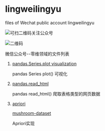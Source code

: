 # lingweilingyu
files of Wechat public account lingweilingyu

![可扫二维码关注公众号](https://github.com/firewang/lingweilingyu/blob/master/qrcode_for_lingweilingyu.jpg)

<img src="https://github.com/firewang/lingweilingyu/blob/master/qrcode_for_lingweilingyu.jpg" alt="二维码" title="公众号二维码" />

微信公众号--零维领域的文件列表

1. [pandas.Series.plot visualization](https://github.com/firewang/lingweilingyu/blob/master/pandas.Series.plot.ipynb)

    pandas Series plot() 可视化
    
2. [pandas.read_html](https://github.com/firewang/lingweilingyu/tree/master/weatherCrawler)
    
    pandas read_html() 爬取表格类型的网页数据
    
3. [apriori](https://github.com/firewang/lingweilingyu/tree/master/associationRules)
    
   [mushroom-dataset](http://archive.ics.uci.edu/ml/datasets/Mushroom)
    
    Apriori实现